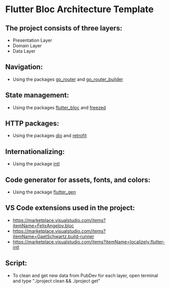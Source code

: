 # Flutter Bloc Architecture Template

## The project consists of three layers:
- Presentation Layer
- Domain Layer
- Data Layer

## Navigation:
- Using the packages [go_router](https://pub.dev/packages/go_router) and [go_router_builder](https://pub.dev/packages/go_router_builder)

## State management:
- Using the packages [flutter_bloc](https://pub.dev/packages/flutter_bloc) and [freezed](https://pub.dev/packages/freezed)

## HTTP packages:
- Using the packages [dio](https://pub.dev/packages/dio) and [retrofit](https://pub.dev/packages/retrofit)

## Internationalizing:
- Using the package [intl](https://pub.dev/packages/intl)

## Code generator for assets, fonts, and colors:
- Using the package [flutter_gen](https://pub.dev/packages/flutter_gen)

## VS Code extensions used in the project:
- https://marketplace.visualstudio.com/items?itemName=FelixAngelov.bloc
- https://marketplace.visualstudio.com/items?itemName=GaetSchwartz.build-runner
- https://marketplace.visualstudio.com/items?itemName=localizely.flutter-intl

## Script:
- To clean and get new data from PubDev for each layer, open terminal and type "./project clean && ./project get"
